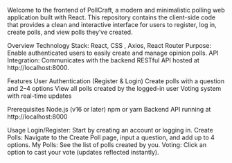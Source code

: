 Welcome to the frontend of PollCraft, a modern and minimalistic polling web application built with React. This repository contains the client-side code that provides a clean and interactive interface for users to register, log in, create polls, and view polls they’ve created.

Overview
Technology Stack: React, CSS , Axios, React Router
Purpose: Enable authenticated users to easily create and manage opinion polls.
API Integration: Communicates with the backend RESTful API hosted at http://localhost:8000.

Features
User Authentication (Register & Login)
Create polls with a question and 2–4 options
View all polls created by the logged-in user
Voting system with real-time updates

Prerequisites
Node.js (v16 or later)
npm or yarn
Backend API running at http://localhost:8000

Usage
Login/Register: Start by creating an account or logging in.
Create Polls: Navigate to the Create Poll page, input a question, and add up to 4 options.
My Polls: See the list of polls created by you.
Voting: Click an option to cast your vote (updates reflected instantly).
